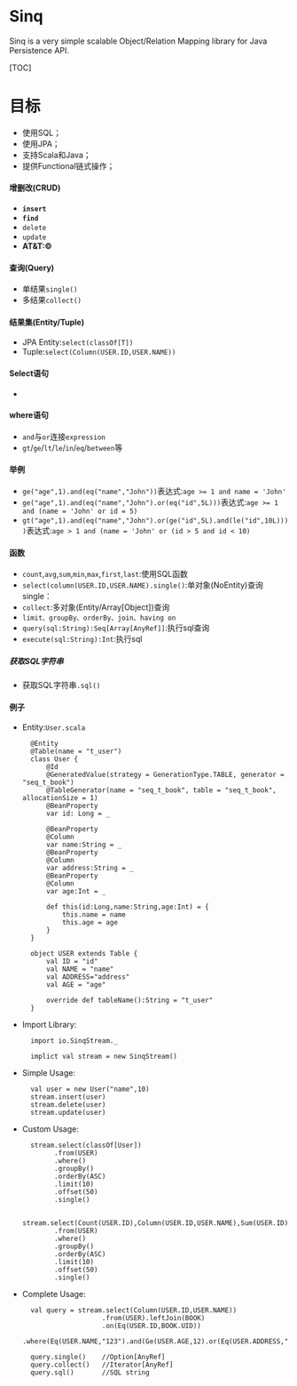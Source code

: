 Sinq
====
Sinq is a very simple scalable Object/Relation Mapping library for Java Persistence API.

[TOC]


目标
====
* 使用SQL；
* 使用JPA；
* 支持Scala和Java；
* 提供Functional链式操作；

#### 增删改(CRUD)
+ <b>`insert`</b>
+ <b>`find`</b>
+ `delete`
+ `update`
+ <b>AT&T:&copy;</b>

#### 查询(Query)
+ 单结果`single()`
+ 多结果`collect()`

#### 结果集(Entity/Tuple)
+ JPA Entity:`select(classOf[T])`
+ Tuple:`select(Column(USER.ID,USER.NAME))`

#### Select语句
*
#### where语句
+ `and`与`or`连接`expression`
+ `gt`/`ge`/`lt`/`le`/`in`/`eq`/`between`等

#### 举例
+ `ge("age",1).and(eq("name","John"))`表达式:`age >= 1 and name = 'John'`
+ `ge("age",1).and(eq("name","John").or(eq("id",5L)))`表达式:`age >= 1 and (name = 'John' or id = 5)`
+ `gt("age",1).and(eq("name","John").or(ge("id",5L).and(le("id",10L))))`表达式:`age > 1 and (name = 'John' or (id > 5 and id < 10)`


#### 函数
+ `count`,`avg`,`sum`,`min`,`max`,`first`,`last`:使用SQL函数
+ `select(column(USER.ID,USER.NAME).single()`:单对象(NoEntity)查询single：
+ `collect`:多对象(Entity/Array[Object])查询
+ `limit、groupBy、orderBy、join、having on`
+ `query(sql:String):Seq[Array[AnyRef]]`:执行sql查询
+ `execute(sql:String):Int`:执行sql

##### 获取SQL字符串
+ 获取SQL字符串`.sql()`

#### 例子
+ Entity:`User.scala`

        @Entity
        @Table(name = "t_user")
        class User {
            @Id
            @GeneratedValue(strategy = GenerationType.TABLE, generator = "seq_t_book")
            @TableGenerator(name = "seq_t_book", table = "seq_t_book", allocationSize = 1)
            @BeanProperty
            var id: Long = _

            @BeanProperty
            @Column
            var name:String = _
            @BeanProperty
            @Column
            var address:String = _
            @BeanProperty
            @Column
            var age:Int = _

            def this(id:Long,name:String,age:Int) = {
                this.name = name
                this.age = age
            }
        }

        object USER extends Table {
            val ID = "id"
            val NAME = "name"
            val ADDRESS="address"
            val AGE = "age"

            override def tableName():String = "t_user"
        }

+ Import Library:

        import io.SinqStream._

        implict val stream = new SinqStream()

+ Simple Usage:

        val user = new User("name",10)
        stream.insert(user)
        stream.delete(user)
        stream.update(user)

+ Custom Usage:

        stream.select(classOf[User])
              .from(USER)
              .where()
              .groupBy()
              .orderBy(ASC)
              .limit(10)
              .offset(50)
              .single()

        stream.select(Count(USER.ID),Column(USER.ID,USER.NAME),Sum(USER.ID)
              .from(USER)
              .where()
              .groupBy()
              .orderBy(ASC)
              .limit(10)
              .offset(50)
              .single()

+ Complete Usage:

        val query = stream.select(Column(USER.ID,USER.NAME))
                          .from(USER).leftJoin(BOOK)
                          .on(Eq(USER.ID,BOOK.UID))
                          .where(Eq(USER.NAME,"123").and(Ge(USER.AGE,12).or(Eq(USER.ADDRESS,"NJ"))))

        query.single()    //Option[AnyRef]
        query.collect()   //Iterator[AnyRef]
        query.sql()       //SQL string
